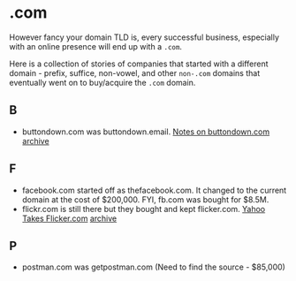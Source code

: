 # .com

However fancy your domain TLD is, every successful business, especially with an online presence will end up with a `.com`.

Here is a collection of stories of companies that started with a different domain - prefix, suffice, non-vowel, and other `non-.com` domains that eventually went on to buy/acquire the `.com` domain.

## B

- buttondown.com was buttondown.email. [Notes on buttondown.com](https://jmduke.com/posts/microblog/buttondown-dot-com/) [archive](https://archive.is/opEwM)

## F

- facebook.com started off as thefacebook.com. It changed to the current domain at the cost of $200,000. FYI, fb.com was bought for $8.5M.
- flickr.com is still there but they bought and kept flicker.com. [Yahoo Takes Flicker.com](https://petapixel.com/2010/06/15/yahoo-finally-takes-control-of-flicker-com-domain-name/) [archive](https://archive.is/EuMza)

## P

- postman.com was getpostman.com (Need to find the source - $85,000)